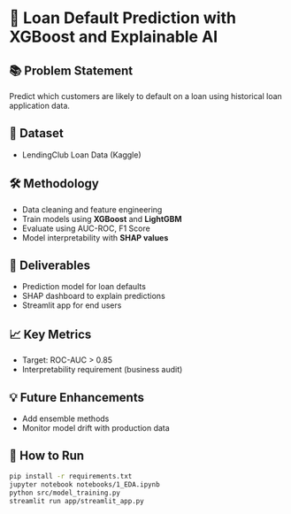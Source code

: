 # 🏦 Loan Default Prediction with XGBoost and Explainable AI

## 📚 Problem Statement
Predict which customers are likely to default on a loan using historical loan application data.

## 📂 Dataset
- LendingClub Loan Data (Kaggle)

## 🛠️ Methodology
- Data cleaning and feature engineering
- Train models using **XGBoost** and **LightGBM**
- Evaluate using AUC-ROC, F1 Score
- Model interpretability with **SHAP values**

## 🚀 Deliverables
- Prediction model for loan defaults
- SHAP dashboard to explain predictions
- Streamlit app for end users

## 📈 Key Metrics
- Target: ROC-AUC > 0.85
- Interpretability requirement (business audit)

## 💡 Future Enhancements
- Add ensemble methods
- Monitor model drift with production data

## 🧠 How to Run
```bash
pip install -r requirements.txt
jupyter notebook notebooks/1_EDA.ipynb
python src/model_training.py
streamlit run app/streamlit_app.py
```
